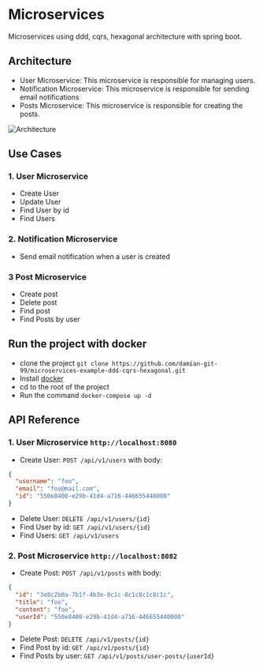 
# Microservices

Microservices using ddd, cqrs, hexagonal architecture with spring boot.

## Architecture
- User Microservice: This microservice is responsible for managing users.
- Notification Microservice: This microservice is responsible for sending email notifications
- Posts Microservice: This microservice is responsible for creating the posts.


![Architecture](https://i.ibb.co/xX9kYkd/Captura-de-pantalla-2023-02-10-170648.png)

## Use Cases
### 1. User Microservice
- Create User
- Update User
- Find User by id
- Find Users

### 2. Notification Microservice
- Send email notification when a user is created

### 3 Post Microservice
- Create post
- Delete post
- Find post
- Find Posts by user

## Run the project with docker
- clone the project `git clone https://github.com/damian-git-99/microservices-example-ddd-cqrs-hexagonal.git`
- Install [docker](https://www.docker.com/products/docker-desktop/)
- cd to the root of the project
- Run the command `docker-compose up -d`

## API Reference
### 1. User Microservice ```http://localhost:8080```
- Create User: ```POST /api/v1/users```
with body:
```json
{
  "username": "foo",
  "email": "foo@mail.com",
  "id": "550e8400-e29b-41d4-a716-446655440000"
}
```
- Delete User: ```DELETE /api/v1/users/{id}```
- Find User by id: ```GET /api/v1/users/{id}```
- Find Users: ```GET /api/v1/users```

### 2. Post Microservice ```http://localhost:8082```
- Create Post: ```POST /api/v1/posts```
with body:
```json
{
  "id": "3e8c2b0a-7b1f-4b3e-8c1c-8c1c8c1c8c1c",
  "title": "foo",
  "content": "foo",
  "userId": "550e8400-e29b-41d4-a716-446655440000"
}
```
- Delete Post: ```DELETE /api/v1/posts/{id}```
- Find Post by id: ```GET /api/v1/posts/{id}```
- Find Posts by user: ```GET /api/v1/posts/user-posts/{userId}```
